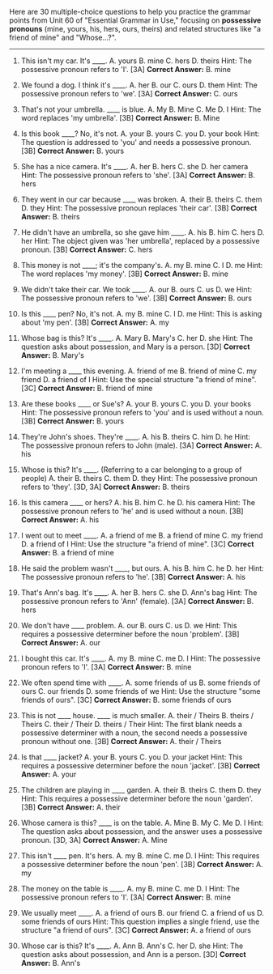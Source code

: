 Here are 30 multiple-choice questions to help you practice the grammar points from Unit 60 of "Essential Grammar in Use," focusing on **possessive pronouns** (mine, yours, his, hers, ours, theirs) and related structures like "a friend of mine" and "Whose...?".

***

1.  This isn't my car. It's ____.
    A. yours B. mine C. hers D. theirs
    Hint: The possessive pronoun refers to 'I'. [3A]
    **Correct Answer:** B. mine

2.  We found a dog. I think it's ____.
    A. her B. our C. ours D. them
    Hint: The possessive pronoun refers to 'we'. [3A]
    **Correct Answer:** C. ours

3.  That's not your umbrella. ____ is blue.
    A. My B. Mine C. Me D. I
    Hint: The word replaces 'my umbrella'. [3B]
    **Correct Answer:** B. Mine

4.  Is this book ____? No, it's not.
    A. your B. yours C. you D. your book
    Hint: The question is addressed to 'you' and needs a possessive pronoun. [3B]
    **Correct Answer:** B. yours

5.  She has a nice camera. It's ____.
    A. her B. hers C. she D. her camera
    Hint: The possessive pronoun refers to 'she'. [3A]
    **Correct Answer:** B. hers

6.  They went in our car because ____ was broken.
    A. their B. theirs C. them D. they
    Hint: The possessive pronoun replaces 'their car'. [3B]
    **Correct Answer:** B. theirs

7.  He didn't have an umbrella, so she gave him ____.
    A. his B. him C. hers D. her
    Hint: The object given was 'her umbrella', replaced by a possessive pronoun. [3B]
    **Correct Answer:** C. hers

8.  This money is not ____; it's the company's.
    A. my B. mine C. I D. me
    Hint: The word replaces 'my money'. [3B]
    **Correct Answer:** B. mine

9.  We didn't take their car. We took ____.
    A. our B. ours C. us D. we
    Hint: The possessive pronoun refers to 'we'. [3B]
    **Correct Answer:** B. ours

10. Is this ____ pen? No, it's not.
    A. my B. mine C. I D. me
    Hint: This is asking about 'my pen'. [3B]
    **Correct Answer:** A. my

11. Whose bag is this? It's ____.
    A. Mary B. Mary's C. her D. she
    Hint: The question asks about possession, and Mary is a person. [3D]
    **Correct Answer:** B. Mary's

12. I'm meeting a ____ this evening.
    A. friend of me B. friend of mine C. my friend D. a friend of I
    Hint: Use the special structure "a friend of mine". [3C]
    **Correct Answer:** B. friend of mine

13. Are these books ____ or Sue's?
    A. your B. yours C. you D. your books
    Hint: The possessive pronoun refers to 'you' and is used without a noun. [3B]
    **Correct Answer:** B. yours

14. They're John's shoes. They're ____.
    A. his B. theirs C. him D. he
    Hint: The possessive pronoun refers to John (male). [3A]
    **Correct Answer:** A. his

15. Whose is this? It's ____. (Referring to a car belonging to a group of people)
    A. their B. theirs C. them D. they
    Hint: The possessive pronoun refers to 'they'. [3D, 3A]
    **Correct Answer:** B. theirs

16. Is this camera ____ or hers?
    A. his B. him C. he D. his camera
    Hint: The possessive pronoun refers to 'he' and is used without a noun. [3B]
    **Correct Answer:** A. his

17. I went out to meet ____.
    A. a friend of me B. a friend of mine C. my friend D. a friend of I
    Hint: Use the structure "a friend of mine". [3C]
    **Correct Answer:** B. a friend of mine

18. He said the problem wasn't ____, but ours.
    A. his B. him C. he D. her
    Hint: The possessive pronoun refers to 'he'. [3B]
    **Correct Answer:** A. his

19. That's Ann's bag. It's ____.
    A. her B. hers C. she D. Ann's bag
    Hint: The possessive pronoun refers to 'Ann' (female). [3A]
    **Correct Answer:** B. hers

20. We don't have ____ problem.
    A. our B. ours C. us D. we
    Hint: This requires a possessive determiner before the noun 'problem'. [3B]
    **Correct Answer:** A. our

21. I bought this car. It's ____.
    A. my B. mine C. me D. I
    Hint: The possessive pronoun refers to 'I'. [3A]
    **Correct Answer:** B. mine

22. We often spend time with ____.
    A. some friends of us B. some friends of ours C. our friends D. some friends of we
    Hint: Use the structure "some friends of ours". [3C]
    **Correct Answer:** B. some friends of ours

23. This is not ____ house. ____ is much smaller.
    A. their / Theirs B. theirs / Theirs C. their / Their D. theirs / Their
    Hint: The first blank needs a possessive determiner with a noun, the second needs a possessive pronoun without one. [3B]
    **Correct Answer:** A. their / Theirs

24. Is that ____ jacket?
    A. your B. yours C. you D. your jacket
    Hint: This requires a possessive determiner before the noun 'jacket'. [3B]
    **Correct Answer:** A. your

25. The children are playing in ____ garden.
    A. their B. theirs C. them D. they
    Hint: This requires a possessive determiner before the noun 'garden'. [3B]
    **Correct Answer:** A. their

26. Whose camera is this? ____ is on the table.
    A. Mine B. My C. Me D. I
    Hint: The question asks about possession, and the answer uses a possessive pronoun. [3D, 3A]
    **Correct Answer:** A. Mine

27. This isn't ____ pen. It's hers.
    A. my B. mine C. me D. I
    Hint: This requires a possessive determiner before the noun 'pen'. [3B]
    **Correct Answer:** A. my

28. The money on the table is ____.
    A. my B. mine C. me D. I
    Hint: The possessive pronoun refers to 'I'. [3A]
    **Correct Answer:** B. mine

29. We usually meet ____.
    A. a friend of ours B. our friend C. a friend of us D. some friends of ours
    Hint: This question implies a single friend, use the structure "a friend of ours". [3C]
    **Correct Answer:** A. a friend of ours

30. Whose car is this? It's ____.
    A. Ann B. Ann's C. her D. she
    Hint: The question asks about possession, and Ann is a person. [3D]
    **Correct Answer:** B. Ann's